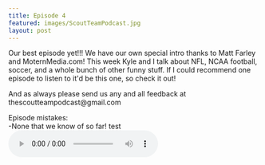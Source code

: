```yaml
---
title: Episode 4
featured: images/ScoutTeamPodcast.jpg
layout: post
---
```


<p>Our best episode yet!!! We have our own special intro thanks to Matt Farley and MoternMedia.com! This week Kyle and I talk about NFL, NCAA football, soccer, and a whole bunch of other funny stuff. If I could recommend one episode to listen to it'd be this one, so check it out! </p>
<p>And as always please send us any and all feedback at thescoutteampodcast@gmail.com</p>
<p>Episode mistakes: 
<br>-None that we know of so far! test
<br>
<audio controls>
  <source src="/assets/audios/episode4.m4a" type="audio/mpeg">
Your browser does not support the audio element.
</audio>